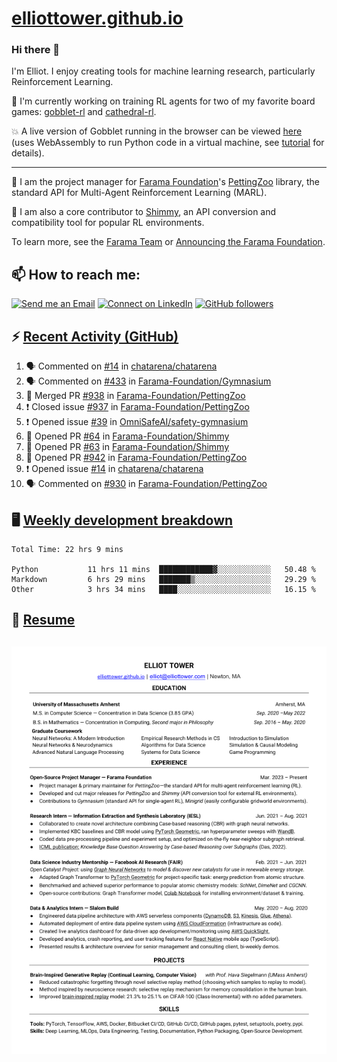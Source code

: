 # [elliottower.github.io](https://github.com/elliottower/elliottower.github.io)

### Hi there 👋

I'm Elliot. I enjoy creating tools for machine learning research, particularly Reinforcement Learning. 

🤖 I'm currently working on training RL agents for two of my favorite board games: [gobblet-rl](https://github.com/elliottower/gobblet-rl) and [cathedral-rl](https://github.com/elliottower/cathedral-rl). 

💥 A live version of Gobblet running in the browser can be viewed [here](https://elliottower.github.io/gobblet-rl/) (uses WebAssembly to run Python code in a virtual machine, see [tutorial](https://github.com/elliottower/gobblet-rl/blob/main/tutorials/WebAssembly/web_assembly.md) for details).

----

🎉 I am the project manager for [Farama Foundation](https://farama.org/)'s [PettingZoo](https://github.com/Farama-Foundation/PettingZoo) library, the standard API for Multi-Agent Reinforcement Learning (MARL). 

🚀 I am also a core contributor to [Shimmy](https://github.com/Farama-Foundation/Shimmy), an API conversion and compatibility tool for popular RL environments.

To learn more, see the [Farama Team](https://farama.org/team) or [Announcing the Farama Foundation](https://farama.org/Announcing-The-Farama-Foundation).

## 📫 How to reach me:

 [![Send me an Email](https://img.shields.io/badge/email-elliot%40elliottower.com-blue)](mailto:elliot@elliottower.com)
 [![Connect on LinkedIn](https://img.shields.io/badge/--linkedin?label=LinkedIn&logo=LinkedIn&style=social)](https://www.linkedin.com/in/elliot-tower)
 [![GitHub followers](https://img.shields.io/github/followers/elliottower?style=social)](https://github.com/elliottower/)
 

## ⚡ [Recent Activity (GitHub)](https://github.com/elliottower)

<!--START_SECTION:activity-->
1. 🗣 Commented on [#14](https://github.com/chatarena/chatarena/issues/14) in [chatarena/chatarena](https://github.com/chatarena/chatarena)
2. 🗣 Commented on [#433](https://github.com/Farama-Foundation/Gymnasium/issues/433) in [Farama-Foundation/Gymnasium](https://github.com/Farama-Foundation/Gymnasium)
3. 🎉 Merged PR [#938](https://github.com/Farama-Foundation/PettingZoo/pull/938) in [Farama-Foundation/PettingZoo](https://github.com/Farama-Foundation/PettingZoo)
4. ❗️ Closed issue [#937](https://github.com/Farama-Foundation/PettingZoo/issues/937) in [Farama-Foundation/PettingZoo](https://github.com/Farama-Foundation/PettingZoo)
5. ❗️ Opened issue [#39](https://github.com/OmniSafeAI/safety-gymnasium/issues/39) in [OmniSafeAI/safety-gymnasium](https://github.com/OmniSafeAI/safety-gymnasium)
6. 💪 Opened PR [#64](https://github.com/Farama-Foundation/Shimmy/pull/64) in [Farama-Foundation/Shimmy](https://github.com/Farama-Foundation/Shimmy)
7. 💪 Opened PR [#63](https://github.com/Farama-Foundation/Shimmy/pull/63) in [Farama-Foundation/Shimmy](https://github.com/Farama-Foundation/Shimmy)
8. 💪 Opened PR [#942](https://github.com/Farama-Foundation/PettingZoo/pull/942) in [Farama-Foundation/PettingZoo](https://github.com/Farama-Foundation/PettingZoo)
9. ❗️ Opened issue [#14](https://github.com/chatarena/chatarena/issues/14) in [chatarena/chatarena](https://github.com/chatarena/chatarena)
10. 🗣 Commented on [#930](https://github.com/Farama-Foundation/PettingZoo/issues/930) in [Farama-Foundation/PettingZoo](https://github.com/Farama-Foundation/PettingZoo)
<!--END_SECTION:activity-->


## 🖥️ [Weekly development breakdown](https://wakatime.com/@elliottower)
<!--START_SECTION:waka-->

```text
Total Time: 22 hrs 9 mins

Python           11 hrs 11 mins  ████████████▓░░░░░░░░░░░░   50.48 %
Markdown         6 hrs 29 mins   ███████▒░░░░░░░░░░░░░░░░░   29.29 %
Other            3 hrs 34 mins   ████░░░░░░░░░░░░░░░░░░░░░   16.15 %
```

<!--END_SECTION:waka-->


## 📄 [Resume](https://elliottower.github.io/src/pdf/resume.pdf)

<!-- PDF-TO-MARKDOWN:START -->
![Page 1](src/png/page1.png "Page 1")
---
<!-- PDF-TO-MARKDOWN:END -->
